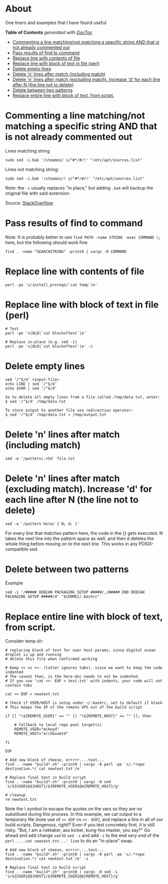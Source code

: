 # About

One liners and examples that I have found useful

<!-- START doctoc generated TOC please keep comment here to allow auto update -->
<!-- DON'T EDIT THIS SECTION, INSTEAD RE-RUN doctoc TO UPDATE -->
**Table of Contents**  *generated with [DocToc](https://github.com/thlorenz/doctoc)*

- [Commenting a line matching/not matching a specific string AND that is not already commented out](#commenting-a-line-matchingnot-matching-a-specific-string-and-that-is-not-already-commented-out)
- [Pass results of find to command](#pass-results-of-find-to-command)
- [Replace line with contents of file](#replace-line-with-contents-of-file)
- [Replace line with block of text in file (perl)](#replace-line-with-block-of-text-in-file-perl)
- [Delete empty lines](#delete-empty-lines)
- [Delete 'n' lines after match (including match)](#delete-n-lines-after-match-including-match)
- [Delete 'n' lines after match (excluding match). Increase 'd' for each line after N (the line not to delete)](#delete-n-lines-after-match-excluding-match-increase-d-for-each-line-after-n-the-line-not-to-delete)
- [Delete between two patterns](#delete-between-two-patterns)
- [Replace entire line with block of text, from script.](#replace-entire-line-with-block-of-text-from-script)

<!-- END doctoc generated TOC please keep comment here to allow auto update -->

# Commenting a line matching/not matching a specific string AND that is not already commented out

Lines matching string
```
sudo sed -i.bak '/steamos/ s/^#*/#/!' "/etc/apt/sources.list"
```

Lines not matching string:
```
sudo sed -i.bak '/steamos/! s/^#*/#/!' "/etc/apt/sources.list"
```

Note: the `-i` usually replaces "in place," but adding `.bak` will backup the original file with said extension.

Source: [StackOverflow](http://stackoverflow.com/questions/17998763/sed-commenting-a-line-matching-a-specific-string-and-that-is-not-already-comme)



# Pass results of find to command
Note: It is probably better to use `find PATH -name STRING -exec COMMAND \;` here, but the following should work fine.

```
find . -name "SEARCHSTRING" -print0 | xargs -0 COMMAND
```

# Replace line with contents of file

```
perl -pe 's/install_prereqs/`cat temp`/e'
```

# Replace line with block of text in file (perl)

```
# Test
perl -pe 's|OLD|`cat blockoftext`|e' 

# Replace in-place (e.g. sed -i)
perl -pe 's|OLD|`cat blockoftext`|e' -i
```

# Delete empty lines
```
sed ‘/^$/d’ <input-file>
echo LINE | sed ‘/^$/d’
echo $VAR | sed ‘/^$/d’

So to delete all empty lines from a file called /tmp/data.txt, enter:
$ sed '/^$/d' /tmp/data.txt

To store output to another file use redirection operator:
$ sed '/^$/d' /tmp/data.txt > /tmp/output.txt
```

# Delete 'n' lines after match (including match)
```
sed -e '/pattern/,+5d' file.txt
```

# Delete 'n' lines after match (excluding match). Increase 'd' for each line after N (the line not to delete)

```
sed -e '/pattern here/ { N; d; }'
```

For every line that matches pattern here, the code in the {} gets executed. N takes the next line into the pattern space as well, and then d deletes the whole thing before moving on to the next line. This works in any POSIX-compatible sed.

# Delete between two patterns

Example
```
sed -i '/##### DEBIAN PACKAGING SETUP #####/,/##### END DEBIAN PACKAGING SETUP #####/d' "${HOME}/.bashrc"
```


# Replace entire line with block of text, from script.

Consider temp.sh:

```
# replacing block of text for user host params, since digital ocean droplet is up and running
# delete this file when confirmed working

# Keep << vs <<- (latter ignores tabs), since we want to keep the code indented
# The caveat then, is the here-doc needs to not be indented.
# If you use 'cat <<- EOF > test.txt' with indents, your code will not contain tabs

cat << EOF > newtext.txt

# Check if USER/HOST is setup under ~/.bashrc, set to default if blank
# This keeps the IP of the remote VPS out of the build script

if [[ "\${REMOTE_USER}" == "" || "\${REMOTE_HOST}" == "" ]]; then

	# fallback to local repo pool target(s)
	REMOTE_USER="mikeyd"
	REMOTE_HOST="archboxmtd"

fi

EOF

# Add new block of cheese, errrrr....text...
find . -name "build*.sh" -print0 | xargs -0 perl -pe 's/.*repo destination.*/`cat newtext.txt`/e'

# Replace final text in build script
find . -name "build*.sh" -print0 | xargs -0 sed 's/${USER}@${HOST}/${REMOTE_USER}@${REMOTE_HOST}/g'

# cleanup 
rm newtext.txt
```

Note the \ symbol to escape the quotes on the vars so they are no substitued during this process. In this example, we cat output to a temporary file (note use of `<< EOF` vs `<<- EOF`), and replace a line in all of our build scripts. Dangerous, right!? Even if you test concretely first, it is still risky. "But, I am a risktaker, ass kicker, kung-foo master, you say?" Go ahead and add change `sed` to `sed -i` and add `-i` to the end _very end_ of the `perl ....cat newtext.txt...' line` to do an "in-place" swap. 

```
# Add new block of cheese, errrrr....text...
find . -name "build*.sh" -print0 | xargs -0 perl -pe 's/.*repo destination.*/`cat newtext.txt`/e' -i

# Replace final text in build script
find . -name "build*.sh" -print0 | xargs -0 sed -i 's/${USER}@${HOST}/${REMOTE_USER}@${REMOTE_HOST}/g'
```
